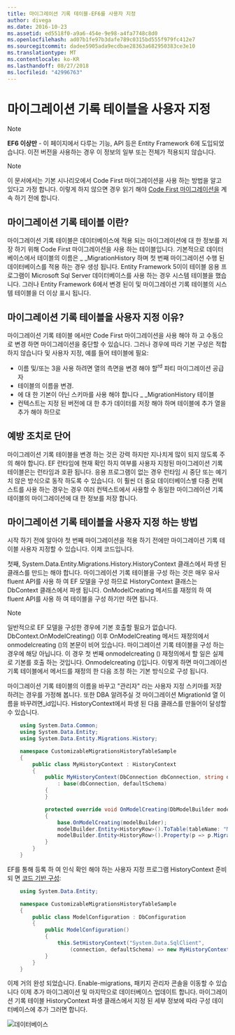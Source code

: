 ```yaml
---
title: 마이그레이션 기록 테이블-EF6를 사용자 지정
author: divega
ms.date: 2016-10-23
ms.assetid: ed5518f0-a9a6-454e-9e98-a4fa7748c8d0
ms.openlocfilehash: ad07b1fe97b3dafe789c0315bd555f979fc412e7
ms.sourcegitcommit: dadee5905ada9ecdbae28363a682950383ce3e10
ms.translationtype: MT
ms.contentlocale: ko-KR
ms.lasthandoff: 08/27/2018
ms.locfileid: "42996763"
---
```

# <a name="customizing-the-migrations-history-table"></a>마이그레이션 기록 테이블을 사용자 지정
> [!NOTE]
> **EF6 이상만** - 이 페이지에서 다루는 기능, API 등은 Entity Framework 6에 도입되었습니다. 이전 버전을 사용하는 경우 이 정보의 일부 또는 전체가 적용되지 않습니다.

> [!NOTE]
> 이 문서에서는 기본 시나리오에서 Code First 마이그레이션을 사용 하는 방법을 알고 있다고 가정 합니다. 이렇게 하지 않으면 경우 읽기 해야 [Code First 마이그레이션을](~/ef6/modeling/code-first/migrations/index.md) 계속 하기 전에 합니다.

## <a name="what-is-migrations-history-table"></a>마이그레이션 기록 테이블 이란?

마이그레이션 기록 테이블은 데이터베이스에 적용 되는 마이그레이션에 대 한 정보를 저장 하기 위해 Code First 마이그레이션을 사용 하는 테이블입니다. 기본적으로 데이터베이스에서 테이블의 이름은 \_ \_MigrationHistory 하며 첫 번째 마이그레이션 수행 된 데이터베이스를 적용 하는 경우 생성 됩니다. Entity Framework 5이이 테이블 응용 프로그램이 Microsoft Sql Server 데이터베이스를 사용 하는 경우 시스템 테이블을 했습니다. 그러나 Entity Framework 6에서 변경 된이 및 마이그레이션 기록 테이블의 시스템 테이블을 더 이상 표시 됩니다.

## <a name="why-customize-migrations-history-table"></a>마이그레이션 기록 테이블을 사용자 지정 이유?

마이그레이션 기록 테이블 에서만 Code First 마이그레이션을 사용 해야 하 고 수동으로 변경 하면 마이그레이션을 중단할 수 있습니다. 그러나 경우에 따라 기본 구성은 적합 하지 않습니다 및 사용자 지정, 예를 들어 테이블에 필요:

-   이름 및/또는 3을 사용 하려면 열의 측면을 변경 해야 할<sup>rd</sup> 파티 마이그레이션 공급자
-   테이블의 이름을 변경.
-   에 대 한 기본이 아닌 스키마를 사용 해야 합니다 \_ \_MigrationHistory 테이블
-   컨텍스트는 지정 된 버전에 대 한 추가 데이터를 저장 해야 하며 테이블에 추가 열을 추가 해야 하므로

## <a name="words-of-precaution"></a>예방 조치로 단어

마이그레이션 기록 테이블을 변경 하는 것은 강력 하지만 지나치게 많이 되지 않도록 주의 해야 합니다. EF 런타임에 현재 확인 하지 여부를 사용자 지정된 마이그레이션 기록 테이블은는 런타임과 호환 됩니다. 응용 프로그램이 없는 경우 런타임 시 중단 또는 예기치 않은 방식으로 동작 하도록 수 있습니다. 이 훨씬 더 중요 데이터베이스별 다중 컨텍스트를 사용 하는 경우는 경우 여러 컨텍스트에서 사용할 수 동일한 마이그레이션 기록 테이블의 마이그레이션에 대 한 정보를 저장 합니다.

## <a name="how-to-customize-migrations-history-table"></a>마이그레이션 기록 테이블을 사용자 지정 하는 방법

시작 하기 전에 알아야 첫 번째 마이그레이션을 적용 하기 전에만 마이그레이션 기록 테이블 사용자 지정할 수 있습니다. 이제 코드입니다.

첫째, System.Data.Entity.Migrations.History.HistoryContext 클래스에서 파생 된 클래스를 만드는 해야 합니다. 마이그레이션 기록 테이블을 구성 하는 것은 매우 유사 fluent API를 사용 하 여 EF 모델을 구성 하므로 HistoryContext 클래스는 DbContext 클래스에서 파생 됩니다. OnModelCreating 메서드를 재정의 하 여 fluent API를 사용 하 여 테이블을 구성 하기만 하면 됩니다.

>[!NOTE]
> 일반적으로 EF 모델을 구성한 경우에 기본 호출할 필요가 없습니다. DbContext.OnModelCreating() 이후 OnModelCreating 메서드 재정의에서 onmodelcreating ()의 본문이 비어 있습니다. 마이그레이션 기록 테이블을 구성 하는 경우에 해당 아닙니다. 이 경우 첫 번째 onmodelcreating () 재정의에서 할 일은 실제로 기본를 호출 하는 것입니다. Onmodelcreating ()입니다. 이렇게 하면 마이그레이션 기록 테이블에서 메서드를 재정의 한 다음 조정 하는 기본 방식으로 구성 됩니다.

마이그레이션 기록 테이블의 이름을 바꾸고 "관리자" 라는 사용자 지정 스키마를 저장 하려는 경우를 가정해 봅니다. 또한 DBA 알려주실 것 마이그레이션 MigrationId 열 이름을 바꾸려면\_id입니다.  HistoryContext에서 파생 된 다음 클래스를 만들어이 달성할 수 있습니다.

``` csharp
    using System.Data.Common;
    using System.Data.Entity;
    using System.Data.Entity.Migrations.History;

    namespace CustomizableMigrationsHistoryTableSample
    {
        public class MyHistoryContext : HistoryContext
        {
            public MyHistoryContext(DbConnection dbConnection, string defaultSchema)
                : base(dbConnection, defaultSchema)
            {
            }

            protected override void OnModelCreating(DbModelBuilder modelBuilder)
            {
                base.OnModelCreating(modelBuilder);
                modelBuilder.Entity<HistoryRow>().ToTable(tableName: "MigrationHistory", schemaName: "admin");
                modelBuilder.Entity<HistoryRow>().Property(p => p.MigrationId).HasColumnName("Migration_ID");
            }
        }
    }
```

EF를 통해 등록 하 여 인식 확인 해야 하는 사용자 지정 프로그램 HistoryContext 준비 되 면 [코드 기반 구성](http://msdn.com/data/jj680699):

``` csharp
    using System.Data.Entity;

    namespace CustomizableMigrationsHistoryTableSample
    {
        public class ModelConfiguration : DbConfiguration
        {
            public ModelConfiguration()
            {
                this.SetHistoryContext("System.Data.SqlClient",
                    (connection, defaultSchema) => new MyHistoryContext(connection, defaultSchema));
            }
        }
    }
```

이제 거의 완성 되었습니다. Enable-migrations, 패키지 관리자 콘솔을 이동할 수 있습니다 이제 추가 마이그레이션 및 마지막으로 데이터베이스 업데이트 합니다. 마이그레이션 기록 테이블 HistoryContext 파생 클래스에서 지정 된 세부 정보에 따라 구성 데이터베이스에 추가 그러면 합니다.

![데이터베이스](~/ef6/media/database.png)
